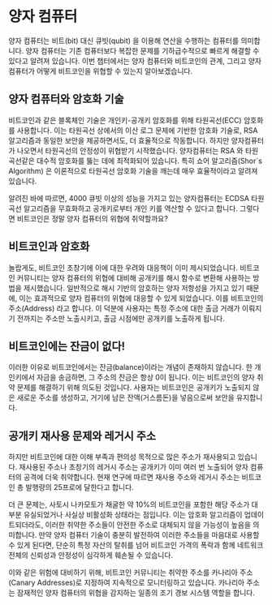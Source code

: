 # 양자 컴퓨터
양자 컴퓨터는 비트(bit) 대신 큐빗(qubit) 을 이용해 연산을 수행하는 컴퓨터를 의미합니다. 양자 컴퓨터는 기존 컴퓨터보다 복잡한 문제를 기하급수적으로 빠르게 해결할 수 있다고 알려져 있습니다. 이번 챕터에서는 양자 컴퓨터와 비트코인의 관계, 그리고 양자 컴퓨터가 어떻게 비트코인을 위협할 수 있는지 알아보겠습니다.

## 양자 컴퓨터와 암호화 기술
비트코인과 같은 블록체인 기술은 개인키-공개키 암호화를 위해 타원곡선(ECC) 암호화를 사용합니다. 이는 타원곡선 상에서의 이산 로그 문제에 기반한 암호화 기술로, RSA 알고리즘과 동일한 보안을 제공하면서도, 더 효율적으로 작동합니다. 하지만 양자컴퓨터가 나오면서 타원곡선의 안정성이 위협받기 시작했습니다. 양자컴퓨터는 RSA 와 타원곡선같은 대수적 암호화를 뚫는 데에 최적화되어 있습니다. 특히 쇼어 알고리즘(Shor`s Algorithm) 은 이론적으로 타원곡선 암호화 기술을 깨는데 매우 효율적이라고 알려져 있습니다.

알려진 바에 따르면, 4000 큐빗 이상의 성능을 가지고 있는 양자컴퓨터는 ECDSA 타원곡선 알고리즘을 무효화하고 공개키로부터 개인 키를 역산할 수 있다고 합니다. 그렇다면 비트코인은 정말 양자 컴퓨터의 위협에 취약할까요?

## 비트코인과 암호화
놀랍게도, 비트코인 초창기에 이에 대한 우려와 대응책이 이미 제시되었습니다. 비트코인 커뮤니티는 양자 컴퓨터의 위협에 대비해 공개키를 해시 함수로 변환해 사용하는 방법을 제시했습니다. 일반적으로 해시 기반의 암호하는 양자 저항성을 가지고 있기 때문에, 이는 효과적으로 양자 컴퓨터의 위협에 대응할 수 있게 되었습니다. 이를 비트코인의 주소(Address) 라고 합니다. 이 덕분에 사용자는 특정 주소에 대한 출금 거래가 이뤄지기 전까지는 주소만 노출시키고, 출금 시점에만 공개키를 노출하게 됩니다.

## 비트코인에는 잔금이 없다!
이러한 이유로 비트코인에서는 잔금(balance)이라는 개념이 존재하지 않습니다. 한 개인키에서 자금을 송금하면, 그 주소의 잔금은 항상 0이 됩니다. 이는 비트코인의 양자 취약 문제를 해결하기 위해 의도된 것입니다. 사용자는 비트코인은 공개키가 노출되지 않은 새로운 주소를 생성하고, 거기에 남은 잔액(거스름돈)을 넣음으로써 보안을 유지합니다.

## 공개키 재사용 문제와 레거시 주소
하지만 비트코인에 대한 이해 부족과 편의성 목적으로 많은 주소가 재사용되고 있습니다. 재사용된 주소나 초창기의 레거시 주소는 공개키가 이미 여러 번 노출되어 양자 컴퓨터의 공격에 더욱 취약합니다. 현재 연구에 따르면 재사용 주소와 레거시 주소는 비트코인 총 발행량의 25프로에 달한다고 합니다.

더 큰 문제는, 사토시 나카모토가 채굴한 약 10%의 비트코인을 포함한 해당 주소가 대부분 유실되었거나 사실상 비활성화 상태라는 점입니다. 이는 암호화 알고리즘이 업데이트되더라도, 이러한 취약한 주소들이 안전한 주소로 대체되지 않을 가능성이 높음을 의미합니다. 만약 양자 컴퓨터 기술이 충분히 발전하여 이러한 주소들을 마음대로 사용할 수 있게 된다면, 단순히 특정 자산의 탈취를 넘어 비트코인 가격의 폭락과 함께 네트워크 전체의 신뢰성과 안정성이 심각하게 훼손될 수 있습니다. 

이와 같은 위험에 대비하기 위해, 비트코인 커뮤니티는 취약한 주소를 카나리아 주소(Canary Addresses)로 지정하여 지속적으로 모니터링하고 있습니다. 카나리아 주소는 잠재적인 양자 컴퓨터의 위협을 감지하는 일종의 조기 경보 시스템 역할을 합니다.
